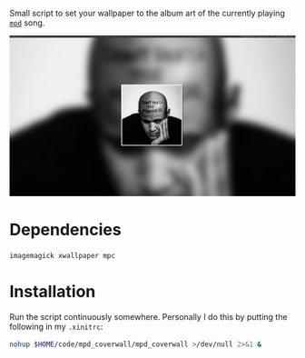 Small script to set your wallpaper to the album art of the currently playing
[`mpd`](https://www.musicpd.org/) song.

![example](./screenshot.png)

# Dependencies

`imagemagick xwallpaper mpc`

# Installation

Run the script continuously somewhere. Personally I do this by putting the
following in my `.xinitrc`:

```sh
nohup $HOME/code/mpd_coverwall/mpd_coverwall >/dev/null 2>&1 &
```
